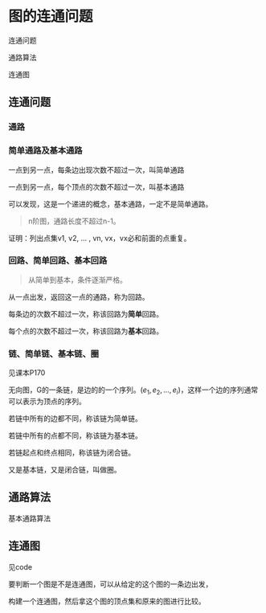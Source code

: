# 图的连通问题

连通问题

通路算法

连通图

## 连通问题

### 通路

### 简单通路及基本通路

一点到另一点，每条边出现次数不超过一次，叫简单通路

一点到另一点，每个顶点的次数不超过一次，叫基本通路

可以发现，这是一个递进的概念，基本通路，一定不是简单通路。

> n阶图，通路长度不超过n-1。

证明：列出点集v1, v2, ... , vn, vx，vx必和前面的点重复。

### 回路、简单回路、基本回路

> 从简单到基本，条件逐渐严格。

从一点出发，返回这一点的通路，称为回路。

每条边的次数不超过一次，称该回路为**简单**回路。

每个点的次数不超过一次，称该回路为**基本**回路。

### 链、简单链、基本链、圈

见课本P170

无向图，G的一条链，是边的的一个序列。$(e_1, e_2, ..., e_i)$，这样一个边的序列通常可以表示为顶点的序列。

若链中所有的边都不同，称该链为简单链。

若链中所有的点都不同，称该链为基本链。

若链起点和终点相同，称该链为闭合链。

又是基本链，又是闭合链，叫做圈。

## 通路算法

基本通路算法


## 连通图

见code

要判断一个图是不是连通图，可以从给定的这个图的一条边出发，

构建一个连通图，然后拿这个图的顶点集和原来的图进行比较。

